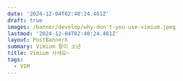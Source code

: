 ```yaml
---
date: '2024-12-04T02:40:24.461Z'
draft: true
images: /banner/develop/why-don't-you-use-vimium.jpeg
lastmod: '2024-12-04T02:40:24.461Z'
layout: PostBannerX
summary: Vimium 팔이 소년
title: Vimium 사세요~
tags:
  - VIM
---
```

